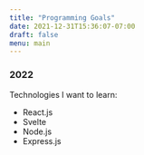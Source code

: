 ```yaml
---
title: "Programming Goals"
date: 2021-12-31T15:36:07-07:00
draft: false
menu: main
---  
```

### 2022  
Technologies I want to learn:  
- React.js
- Svelte
- Node.js
- Express.js

